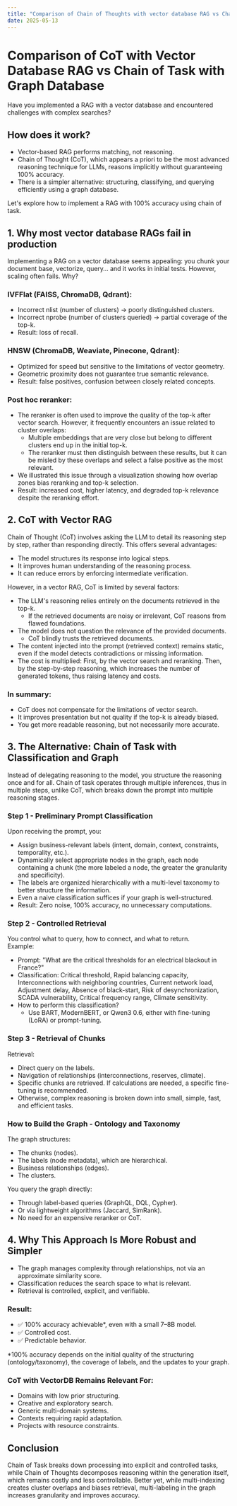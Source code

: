 ```yaml
---
title: "Comparison of Chain of Thoughts with vector database RAG vs Chain of Task with graph database"
date: 2025-05-13
---
```


# Comparison of CoT with Vector Database RAG vs Chain of Task with Graph Database

Have you implemented a RAG with a vector database and encountered challenges with complex searches?

## How does it work?

- Vector-based RAG performs matching, not reasoning.
- Chain of Thought (CoT), which appears a priori to be the most advanced reasoning technique for LLMs, reasons implicitly without guaranteeing 100% accuracy.
- There is a simpler alternative: structuring, classifying, and querying efficiently using a graph database.

Let's explore how to implement a RAG with 100% accuracy using chain of task.

## 1. Why most vector database RAGs fail in production

Implementing a RAG on a vector database seems appealing: you chunk your document base, vectorize, query… and it works in initial tests. However, scaling often fails. Why?

### IVFFlat (FAISS, ChromaDB, Qdrant):
- Incorrect nlist (number of clusters) → poorly distinguished clusters.
- Incorrect nprobe (number of clusters queried) → partial coverage of the top-k.
- Result: loss of recall.

### HNSW (ChromaDB, Weaviate, Pinecone, Qdrant):
- Optimized for speed but sensitive to the limitations of vector geometry.
- Geometric proximity does not guarantee true semantic relevance.
- Result: false positives, confusion between closely related concepts.

### Post hoc reranker:
- The reranker is often used to improve the quality of the top-k after vector search. However, it frequently encounters an issue related to cluster overlaps:
  - Multiple embeddings that are very close but belong to different clusters end up in the initial top-k.
  - The reranker must then distinguish between these results, but it can be misled by these overlaps and select a false positive as the most relevant.
- We illustrated this issue through a visualization showing how overlap zones bias reranking and top-k selection.
- Result: increased cost, higher latency, and degraded top-k relevance despite the reranking effort.

## 2. CoT with Vector RAG

Chain of Thought (CoT) involves asking the LLM to detail its reasoning step by step, rather than responding directly. This offers several advantages:
- The model structures its response into logical steps.
- It improves human understanding of the reasoning process.
- It can reduce errors by enforcing intermediate verification.

However, in a vector RAG, CoT is limited by several factors:
- The LLM's reasoning relies entirely on the documents retrieved in the top-k.
  - If the retrieved documents are noisy or irrelevant, CoT reasons from flawed foundations.
- The model does not question the relevance of the provided documents.
  - CoT blindly trusts the retrieved documents.
- The content injected into the prompt (retrieved context) remains static, even if the model detects contradictions or missing information.
- The cost is multiplied: First, by the vector search and reranking. Then, by the step-by-step reasoning, which increases the number of generated tokens, thus raising latency and costs.

### In summary:
- CoT does not compensate for the limitations of vector search.
- It improves presentation but not quality if the top-k is already biased.
- You get more readable reasoning, but not necessarily more accurate.

## 3. The Alternative: Chain of Task with Classification and Graph

Instead of delegating reasoning to the model, you structure the reasoning once and for all. Chain of task operates through multiple inferences, thus in multiple steps, unlike CoT, which breaks down the prompt into multiple reasoning stages.

### Step 1 - Preliminary Prompt Classification
Upon receiving the prompt, you:
- Assign business-relevant labels (intent, domain, context, constraints, temporality, etc.).
- Dynamically select appropriate nodes in the graph, each node containing a chunk (the more labeled a node, the greater the granularity and specificity).
- The labels are organized hierarchically with a multi-level taxonomy to better structure the information.
- Even a naive classification suffices if your graph is well-structured.
- Result: Zero noise, 100% accuracy, no unnecessary computations.

### Step 2 - Controlled Retrieval
You control what to query, how to connect, and what to return.  
Example:
- Prompt: "What are the critical thresholds for an electrical blackout in France?"
- Classification: Critical threshold, Rapid balancing capacity, Interconnections with neighboring countries, Current network load, Adjustment delay, Absence of black-start, Risk of desynchronization, SCADA vulnerability, Critical frequency range, Climate sensitivity.
- How to perform this classification?
  - Use BART, ModernBERT, or Qwen3 0.6, either with fine-tuning (LoRA) or prompt-tuning.

### Step 3 - Retrieval of Chunks
Retrieval:
- Direct query on the labels.
- Navigation of relationships (interconnections, reserves, climate).
- Specific chunks are retrieved. If calculations are needed, a specific fine-tuning is recommended.
- Otherwise, complex reasoning is broken down into small, simple, fast, and efficient tasks.

### How to Build the Graph - Ontology and Taxonomy
The graph structures:
- The chunks (nodes).
- The labels (node metadata), which are hierarchical.
- Business relationships (edges).
- The clusters.

You query the graph directly:
- Through label-based queries (GraphQL, DQL, Cypher).
- Or via lightweight algorithms (Jaccard, SimRank).
- No need for an expensive reranker or CoT.

## 4. Why This Approach Is More Robust and Simpler

- The graph manages complexity through relationships, not via an approximate similarity score.
- Classification reduces the search space to what is relevant.
- Retrieval is controlled, explicit, and verifiable.

### Result:
- ✅ 100% accuracy achievable*, even with a small 7–8B model.
- ✅ Controlled cost.
- ✅ Predictable behavior.

*100% accuracy depends on the initial quality of the structuring (ontology/taxonomy), the coverage of labels, and the updates to your graph.

### CoT with VectorDB Remains Relevant For:
- Domains with low prior structuring.
- Creative and exploratory search.
- Generic multi-domain systems.
- Contexts requiring rapid adaptation.
- Projects with resource constraints.

## Conclusion

Chain of Task breaks down processing into explicit and controlled tasks, while Chain of Thoughts decomposes reasoning within the generation itself, which remains costly and less controllable. Better yet, while multi-indexing creates cluster overlaps and biases retrieval, multi-labeling in the graph increases granularity and improves accuracy.
